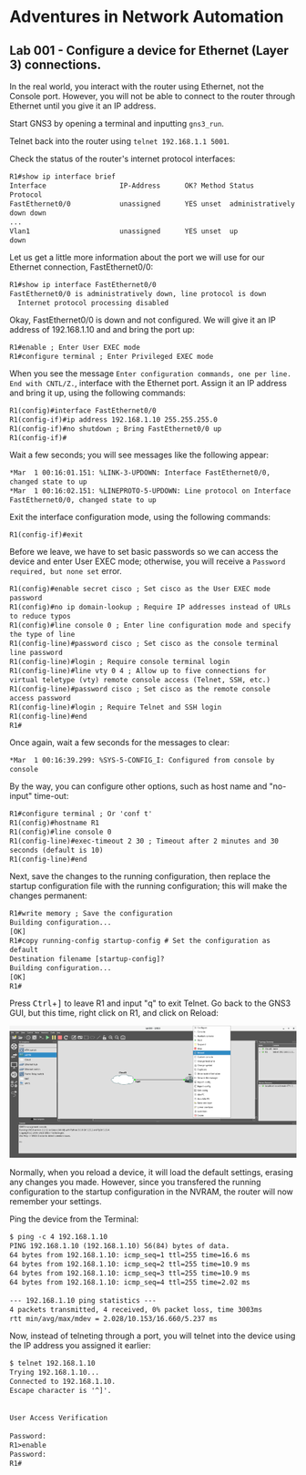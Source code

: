 # Adventures in Network Automation

## Lab 001 - Configure a device for Ethernet (Layer 3) connections.

In the real world, you interact with the router using Ethernet, not the Console port. However, you will not be able to connect to the router through Ethernet until you give it an IP address.

Start GNS3 by opening a terminal and inputting ```gns3_run```.

Telnet back into the router using ```telnet 192.168.1.1 5001```.

Check the status of the router's internet protocol interfaces:

```
R1#show ip interface brief
Interface                  IP-Address      OK? Method Status                Protocol
FastEthernet0/0            unassigned      YES unset  administratively down down
...
Vlan1                      unassigned      YES unset  up                    down
```

Let us get a little more information about the port we will use for our Ethernet connection, FastEthernet0/0:

```
R1#show ip interface FastEthernet0/0
FastEthernet0/0 is administratively down, line protocol is down
  Internet protocol processing disabled
```

Okay, FastEthernet0/0 is down and not configured. We will give it an IP address of 192.168.1.10 and and bring the port up:

```
R1#enable ; Enter User EXEC mode
R1#configure terminal ; Enter Privileged EXEC mode
```

When you see the message ```Enter configuration commands, one per line.  End with CNTL/Z.```, interface with the Ethernet port. Assign it an IP address and bring it up, using the following commands:

```
R1(config)#interface FastEthernet0/0
R1(config-if)#ip address 192.168.1.10 255.255.255.0
R1(config-if)#no shutdown ; Bring FastEthernet0/0 up
R1(config-if)#
```

Wait a few seconds; you will see messages like the following appear:

```
*Mar  1 00:16:01.151: %LINK-3-UPDOWN: Interface FastEthernet0/0, changed state to up
*Mar  1 00:16:02.151: %LINEPROTO-5-UPDOWN: Line protocol on Interface FastEthernet0/0, changed state to up
```

Exit the interface configuration mode, using the following commands:

```
R1(config-if)#exit
```

Before we leave, we have to set basic passwords so we can access the device and enter User EXEC mode; otherwise, you will receive a ```Password required, but none set``` error.

```
R1(config)#enable secret cisco ; Set cisco as the User EXEC mode password
R1(config)#no ip domain-lookup ; Require IP addresses instead of URLs to reduce typos
R1(config)#line console 0 ; Enter line configuration mode and specify the type of line
R1(config-line)#password cisco ; Set cisco as the console terminal line password
R1(config-line)#login ; Require console terminal login
R1(config-line)#line vty 0 4 ; Allow up to five connections for virtual teletype (vty) remote console access (Telnet, SSH, etc.) 
R1(config-line)#password cisco ; Set cisco as the remote console access password
R1(config-line)#login ; Require Telnet and SSH login
R1(config-line)#end
R1#
```

Once again, wait a few seconds for the messages to clear:

```
*Mar  1 00:16:39.299: %SYS-5-CONFIG_I: Configured from console by console
```

By the way, you can configure other options, such as host name and "no-input" time-out:

```
R1#configure terminal ; Or 'conf t'
R1(config)#hostname R1
R1(config)#line console 0
R1(config-line)#exec-timeout 2 30 ; Timeout after 2 minutes and 30 seconds (default is 10)
R1(config-line)#end
```

Next, save the changes to the running configuration, then replace the startup configuration file with the running configuration; this will make the changes permanent: 

```
R1#write memory ; Save the configuration
Building configuration...
[OK]
R1#copy running-config startup-config # Set the configuration as default
Destination filename [startup-config]? 
Building configuration...
[OK]
R1#
```

Press <kbd>Ctrl</kbd>+<kbd>]</kbd> to leave R1 and input "q" to exit Telnet. Go back to the GNS3 GUI, but this time, right click on R1, and click on Reload:

![Reload](../img/a34.png)

Normally, when you reload a device, it will load the default settings, erasing any changes you made. However, since you transfered the running configuration to the startup configuration in the NVRAM, the router will now remember your settings.

Ping the device from the Terminal:

```
$ ping -c 4 192.168.1.10
PING 192.168.1.10 (192.168.1.10) 56(84) bytes of data.
64 bytes from 192.168.1.10: icmp_seq=1 ttl=255 time=16.6 ms
64 bytes from 192.168.1.10: icmp_seq=2 ttl=255 time=10.9 ms
64 bytes from 192.168.1.10: icmp_seq=3 ttl=255 time=10.9 ms
64 bytes from 192.168.1.10: icmp_seq=4 ttl=255 time=2.02 ms

--- 192.168.1.10 ping statistics ---
4 packets transmitted, 4 received, 0% packet loss, time 3003ms
rtt min/avg/max/mdev = 2.028/10.153/16.660/5.237 ms
```

Now, instead of telneting through a port, you will telnet into the device using the IP address you assigned it earlier: 

```
$ telnet 192.168.1.10
Trying 192.168.1.10...
Connected to 192.168.1.10.
Escape character is '^]'.


User Access Verification

Password: 
R1>enable
Password:
R1#
```
